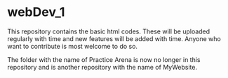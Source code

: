 # webDev_1
This repository contains the basic html codes. These will be uploaded regularly with time and new features will be added with time.
Anyone who want to contribute is most welcome to do so.

The folder with the name of Practice Arena is now no longer in this repository and is another repository with the name of MyWebsite.
